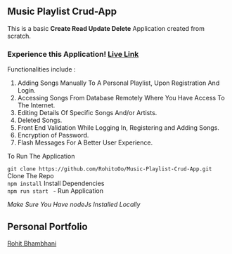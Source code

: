 ## Music Playlist Crud-App

This is a basic **Create Read Update Delete** Application created from scratch. 

### Experience this Application!  [Live Link ](http://18.222.46.252:3000/)

Functionalities include :

1. Adding Songs Manually To A Personal Playlist, Upon Registration And Login. 
2. Accessing Songs From Database Remotely Where You Have Access To The Internet. 
3. Editing Details Of Specific Songs And/or Artists. 
4. Deleted Songs. 
5. Front End Validation While Logging In, Registering and Adding Songs. 
6. Encryption of Password. 
7. Flash Messages For A Better User Experience. 

To Run The Application 

`git clone https://github.com/RohitoOo/Music-Playlist-Crud-App.git` Clone The Repo  <br>
 `npm install` Install Dependencies <br>
 `npm run start ` - Run Application 


*Make Sure You Have nodeJs Installed Locally*

Personal Portfolio
-------------------

[Rohit Bhambhani](http://rohito.com)


